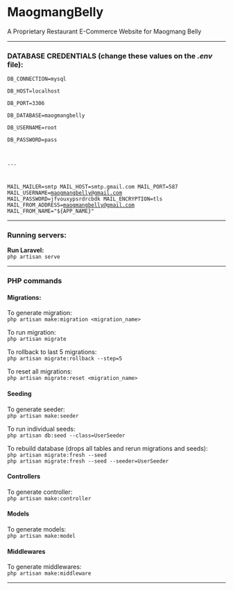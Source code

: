 # MaogmangBelly
A Proprietary Restaurant E-Commerce Website for Maogmang Belly
 
 <hr>
 
### DATABASE CREDENTIALS (change these values on the ***.env*** file):
<code>DB_CONNECTION=mysql  
 DB_HOST=localhost  
 DB_PORT=3306  
 DB_DATABASE=maogmangbelly  
 DB_USERNAME=root  
 DB_PASSWORD=pass

 ...

 MAIL_MAILER=smtp
 MAIL_HOST=smtp.gmail.com
 MAIL_PORT=587
 MAIL_USERNAME=maogmangbelly@gmail.com
 MAIL_PASSWORD=jfvouxypsrdrcbdk
 MAIL_ENCRYPTION=tls
 MAIL_FROM_ADDRESS=maogmangbelly@gmail.com
 MAIL_FROM_NAME="${APP_NAME}"
 </code>
 
 <hr>
 
 ### Running servers: 
**Run Laravel:**  
<code>php artisan serve </code>

<hr>

### PHP commands
#### Migrations:
To generate migration:  
<code>php artisan make:migration <migration_name></code>

To run migration:  
<code>php artisan migrate</code>

To rollback to last 5 migrations:  
<code>php artisan migrate:rollback --step=5</code>

To reset all migrations:  
<code>php artisan migrate:reset <migration_name></code>

#### Seeding
To generate seeder:  
<code>php artisan make:seeder <SeederName></code>

To run individual seeds:  
<code>php artisan db:seed --class=UserSeeder</code>

To rebuild database (drops all tables and rerun migrations and seeds):  
<code>php artisan migrate:fresh --seed</code>  
<code>php artisan migrate:fresh --seed --seeder=UserSeeder</code>

#### Controllers
To generate controller:  
<code>php artisan make:controller <ControllerName></code>

#### Models
To generate models:  
<code>php artisan make:model <ModelName></code>

#### Middlewares
To generate middlewares:  
<code>php artisan make:middleware <MiddlewareName></code>
<hr>



